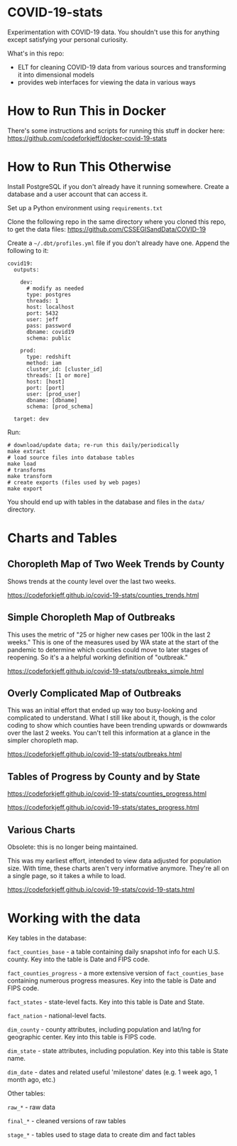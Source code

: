 
# COVID-19-stats

Experimentation with COVID-19 data. You shouldn't use this for anything
except satisfying your personal curiosity.

What's in this repo:
- ELT for cleaning COVID-19 data from various sources and transforming it into dimensional models
- provides web interfaces for viewing the data in various ways

# How to Run This in Docker

There's some instructions and scripts for running this stuff in docker here:
https://github.com/codeforkjeff/docker-covid-19-stats

# How to Run This Otherwise

Install PostgreSQL if you don't already have it running somewhere. Create a database
and a user account that can access it.

Set up a Python environment using `requirements.txt`

Clone the following repo in the same directory where you cloned this repo, to get
the data files:
https://github.com/CSSEGISandData/COVID-19

Create a `~/.dbt/profiles.yml` file if you don't already have one. Append the
following to it:

```
covid19:
  outputs:

    dev:
      # modify as needed
      type: postgres
      threads: 1
      host: localhost
      port: 5432
      user: jeff
      pass: password
      dbname: covid19
      schema: public

    prod:
      type: redshift
      method: iam
      cluster_id: [cluster_id]
      threads: [1 or more]
      host: [host]
      port: [port]
      user: [prod_user]
      dbname: [dbname]
      schema: [prod_schema]

  target: dev
```

Run:

```
# download/update data; re-run this daily/periodically
make extract
# load source files into database tables
make load
# transforms
make transform
# create exports (files used by web pages)
make export
```

You should end up with tables in the database and files in the `data/` directory.

# Charts and Tables

## Choropleth Map of Two Week Trends by County

Shows trends at the county level over the last two weeks.

<https://codeforkjeff.github.io/covid-19-stats/counties_trends.html>

## Simple Choropleth Map of Outbreaks

This uses the metric of "25 or higher new cases per 100k in the last 2 weeks." This is one of the measures used by WA
state at the start of the pandemic to determine which counties could move to later stages of reopening. So it's a
a helpful working definition of "outbreak."

<https://codeforkjeff.github.io/covid-19-stats/outbreaks_simple.html>

## Overly Complicated Map of Outbreaks

This was an initial effort that ended up way too busy-looking and complicated to understand. What I still like about it,
though, is the color coding to show which counties have been trending upwards or downwards over the last 2 weeks. You
can't tell this information at a glance in the simpler choropleth map.

<https://codeforkjeff.github.io/covid-19-stats/outbreaks.html>

## Tables of Progress by County and by State

<https://codeforkjeff.github.io/covid-19-stats/counties_progress.html>

<https://codeforkjeff.github.io/covid-19-stats/states_progress.html>

## Various Charts

Obsolete: this is no longer being maintained.

This was my earliest effort, intended to view data adjusted for population size. With time, these charts aren't very
informative anymore. They're all on a single page, so it takes a while to load.

<https://codeforkjeff.github.io/covid-19-stats/covid-19-stats.html>

# Working with the data

Key tables in the database:

`fact_counties_base` - a table containing daily snapshot info for each U.S.
county. Key into the table is Date and FIPS code.

`fact_counties_progress` - a more extensive version of `fact_counties_base`
containing numerous progress measures. Key into the table is Date and FIPS
code.

`fact_states` - state-level facts. Key into this table is Date and State.

`fact_nation` - national-level facts.

`dim_county` - county attributes, including population and lat/lng for
geographic center. Key into this table is FIPS code.

`dim_state` - state attributes, including population. Key into this table
is State name.

`dim_date` - dates and related useful 'milestone' dates (e.g. 1 week ago, 1 month ago, etc.)

Other tables:

`raw_*` - raw data

`final_*` - cleaned versions of raw tables

`stage_*` - tables used to stage data to create dim and fact tables

